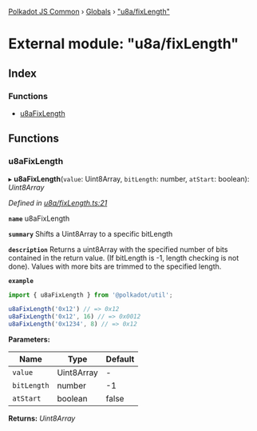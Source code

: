 [Polkadot JS Common](../README.md) › [Globals](../globals.md) › ["u8a/fixLength"](_u8a_fixlength_.md)

# External module: "u8a/fixLength"

## Index

### Functions

* [u8aFixLength](_u8a_fixlength_.md#u8afixlength)

## Functions

###  u8aFixLength

▸ **u8aFixLength**(`value`: Uint8Array, `bitLength`: number, `atStart`: boolean): *Uint8Array*

*Defined in [u8a/fixLength.ts:21](https://github.com/polkadot-js/common/blob/48b753b8/packages/util/src/u8a/fixLength.ts#L21)*

**`name`** u8aFixLength

**`summary`** Shifts a Uint8Array to a specific bitLength

**`description`** 
Returns a uint8Array with the specified number of bits contained in the return value. (If bitLength is -1, length checking is not done). Values with more bits are trimmed to the specified length.

**`example`** 
<BR>

```javascript
import { u8aFixLength } from '@polkadot/util';

u8aFixLength('0x12') // => 0x12
u8aFixLength('0x12', 16) // => 0x0012
u8aFixLength('0x1234', 8) // => 0x12
```

**Parameters:**

Name | Type | Default |
------ | ------ | ------ |
`value` | Uint8Array | - |
`bitLength` | number | -1 |
`atStart` | boolean | false |

**Returns:** *Uint8Array*
